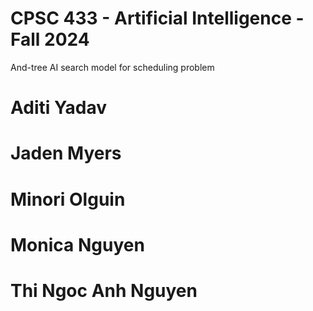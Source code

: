 # CPSC 433 - Artificial Intelligence - Fall 2024
 And-tree AI search model for scheduling problem

# Aditi Yadav
# Jaden Myers
# Minori Olguin
# Monica Nguyen
# Thi Ngoc Anh Nguyen
